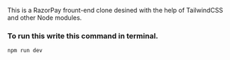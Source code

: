 This is a RazorPay frount-end clone desined with the help of TailwindCSS and other Node modules.


### To run this write this command in terminal.

```bash
npm run dev
```


